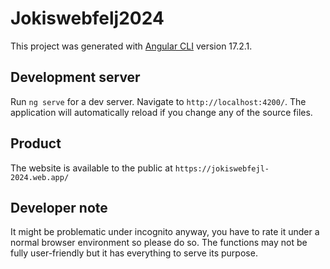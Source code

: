 # Jokiswebfelj2024

This project was generated with [Angular CLI](https://github.com/angular/angular-cli) version 17.2.1.

## Development server

Run `ng serve` for a dev server. Navigate to `http://localhost:4200/`. The application will automatically reload if you change any of the source files.

## Product

The website is available to the public at `https://jokiswebfejl-2024.web.app/` 

## Developer note

It might be problematic under incognito anyway, you have to rate it under a normal browser environment so please do so. The functions may not be fully user-friendly but it has everything to serve its purpose.
